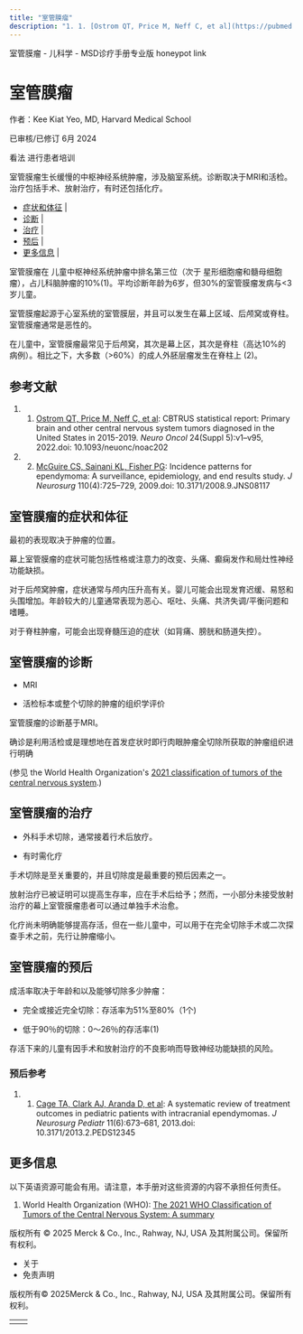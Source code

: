 ```yaml
---
title: "室管膜瘤"
description: "1. 1. [Ostrom QT, Price M, Neff C, et al](https://pubmed.ncbi.nlm.nih.gov/36196752/): CBTRUS statistical report: Primary brain and other central nervous system tumors diagnosed in the United States in 2015-2019. _Neuro Oncol_ 24(Suppl 5):v1–v95, 2022.doi: 10.1093/neuonc/noac202"
---
```


﻿室管膜瘤 \- 儿科学 \- MSD诊疗手册专业版 honeypot link

# 室管膜瘤

作者：Kee Kiat Yeo, MD, Harvard Medical School

已审核/已修订 6月 2024

看法 进行患者培训

室管膜瘤生长缓慢的中枢神经系统肿瘤，涉及脑室系统。诊断取决于MRI和活检。治疗包括手术、放射治疗，有时还包括化疗。

- [症状和体征](#症状和体征_v44227666_zh) \|
- [诊断](#诊断_v44227670_zh) \|
- [治疗](#治疗_v44227688_zh) \|
- [预后](#预后_v44227679_zh) \|
- [更多信息](#更多信息_v75614197_zh) \|

室管膜瘤在 儿童中枢神经系统肿瘤中排名第三位（次于 星形细胞瘤和髓母细胞瘤），占儿科脑肿瘤的10%(1)。平均诊断年龄为6岁，但30%的室管膜瘤发病与<3岁儿童。

室管膜瘤起源于心室系统的室管膜层，并且可以发生在幕上区域、后颅窝或脊柱。室管膜瘤通常是恶性的。

在儿童中，室管膜瘤最常见于后颅窝，其次是幕上区，其次是脊柱（高达10%的病例）。相比之下，大多数（>60%）的成人外胚层瘤发生在脊柱上 (2)。

## 参考文献

1. 1. [Ostrom QT, Price M, Neff C, et al](https://pubmed.ncbi.nlm.nih.gov/36196752/): CBTRUS statistical report: Primary brain and other central nervous system tumors diagnosed in the United States in 2015-2019. _Neuro Oncol_ 24(Suppl 5):v1–v95, 2022.doi: 10.1093/neuonc/noac202

2. 2. [McGuire CS, Sainani KL, Fisher PG](https://pubmed.ncbi.nlm.nih.gov/19061350/): Incidence patterns for ependymoma: A surveillance, epidemiology, and end results study. _J Neurosurg_ 110(4):725–729, 2009.doi: 10.3171/2008.9.JNS08117


## 室管膜瘤的症状和体征

最初的表现取决于肿瘤的位置。

幕上室管膜瘤的症状可能包括性格或注意力的改变、头痛、癫痫发作和局灶性神经功能缺损。

对于后颅窝肿瘤，症状通常与颅内压升高有关。婴儿可能会出现发育迟缓、易怒和头围增加。年龄较大的儿童通常表现为恶心、呕吐、头痛、共济失调/平衡问题和嗜睡。

对于脊柱肿瘤，可能会出现脊髓压迫的症状（如背痛、膀胱和肠道失控）。

## 室管膜瘤的诊断

- MRI

- 活检标本或整个切除的肿瘤的组织学评价


室管膜瘤的诊断基于MRI。

确诊是利用活检或是理想地在首发症状时即行肉眼肿瘤全切除所获取的肿瘤组织进行明确

(参见 the World Health Organization's [2021 classification of tumors of the central nervous system](https://www.ncbi.nlm.nih.gov/pmc/articles/PMC8328013/).)

## 室管膜瘤的治疗

- 外科手术切除，通常接着行术后放疗。

- 有时需化疗


手术切除是至关重要的，并且切除度是最重要的预后因素之一。

放射治疗已被证明可以提高生存率，应在手术后给予；然而，一小部分未接受放射治疗的幕上室管膜瘤患者可以通过单独手术治愈。

化疗尚未明确能够提高存活，但在一些儿童中，可以用于在完全切除手术或二次探查手术之前，先行让肿瘤缩小。

## 室管膜瘤的预后

成活率取决于年龄和以及能够切除多少肿瘤：

- 完全或接近完全切除：存活率为51%至80%（1个)

- 低于90％的切除：0〜26％的存活率(1)


存活下来的儿童有因手术和放射治疗的不良影响而导致神经功能缺损的风险。

### 预后参考

1. 1. [Cage TA, Clark AJ, Aranda D, et al](https://pubmed.ncbi.nlm.nih.gov/23540528/): A systematic review of treatment outcomes in pediatric patients with intracranial ependymomas. _J Neurosurg Pediatr_ 11(6):673–681, 2013.doi: 10.3171/2013.2.PEDS12345


## 更多信息

以下英语资源可能会有用。请注意，本手册对这些资源的内容不承担任何责任。

1. World Health Organization (WHO): [The 2021 WHO Classification of Tumors of the Central Nervous System: A summary](https://www.ncbi.nlm.nih.gov/pmc/articles/PMC8328013/)




版权所有 © 2025
Merck & Co., Inc., Rahway, NJ, USA 及其附属公司。保留所有权利。

- 关于
- 免责声明

版权所有© 2025Merck & Co., Inc., Rahway, NJ, USA 及其附属公司。保留所有权利。

|     |     |
| --- | --- |
|  |  |